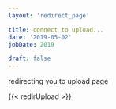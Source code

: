 ```yaml
---
layout: 'redirect_page'

title: connect to upload...
date: '2019-05-02'
jobDate: 2019

draft: false
---
```


redirecting you to upload page

{{< redirUpload  >}}

